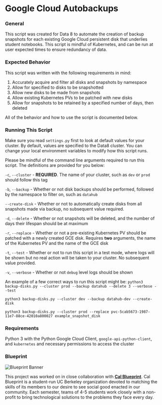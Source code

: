 Google Cloud Autobackups
===================================
### General
This script was created for Data 8 to automate the creation of backup snapshots for each existing Google Cloud persistent disk that underlies student notebooks. This script is mindful of Kubernetes, and can be run at user expected times to ensure redundancy of data. 

### Expected Behavior
This script was written with the following requirements in mind:

1. Accurately acquire and filter all disks and snapshots by namespace
2. Allow for specified to disks to be snapshotted
3. Allow new disks to be made from snapshots
4. Allow existing Kubernetes PVs to be patched with new disks
5. Allow for snapshots to be retained by a specified number of days, then deleted

All of the behavior and how to use the script is documented below.

### Running This Script
Make sure you read `settings.py` first to look at default values for your cluster. By default, values are specified to the Data8 cluster. You can change your local environment variables to modify how this script runs.

Please be mindful of the command line arguments required to run this script. The definitions are provided for you below:

`-c`, `--cluster` - __REQUIRED__. The name of your cluster, such as `dev` or `prod` should follow this tag

`-b`, `--backup` - Whether or not disk backups should be performed, followed by the namespace to filter on, such as `datahub`

`--create-disk` - Whether or not to automatically create disks from all snapshots made via backup, no subsequent value required.

`-d`, `--delete` - Whether or not snapshots will be deleted, and the number of days their lifespan should be at maximum

`-r`, `--replace` - Whether or not a pre-existing Kubernetes PV should be patched with a newly created GCE disk. Requires __two__ arguments, the name of the Kubernetes PV and the name of the GCE disk

`-t`, `--test` - Whether or not to run this script in a test mode, where logs will be shown but no real action will be taken to your cluster. No subsequent value provided.

`-v`, `--verbose` - Whether or not `debug` level logs should be shown

An example of a few correct ways to run this script might be:
`python3 backup-disks.py --cluster prod --backup datahub --delete 3 --verbose --test`

`python3 backup-disks.py --cluster dev --backup datahub-dev --create-disk`

`python3 backup-disks.py --cluster prod --replace pvc-5cab5673-1987-11e7-88ce-42010a800027 example_snapshot_disk`

### Requirements
Python 3 with the Python Google Cloud Client, `google-api-python-client`, and `kubernetes`
and necessary permissions to access the cluster

### Blueprint
![Blueprint Banner](https://cloud.githubusercontent.com/assets/2468904/11998649/8a12f970-aa5d-11e5-8dab-7eef0766c793.png)

This project was worked on in close collaboration with **[Cal Blueprint](http://www.calblueprint.org/)**. Cal Blueprint is a student-run UC Berkeley organization devoted to matching the skills of its members to our desire to see social good enacted in our community. Each semester, teams of 4-5 students work closely with a non-profit to bring technological solutions to the problems they face every day.
